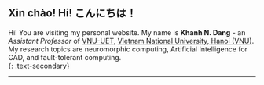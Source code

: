 ## Xin chào! Hi! こんにちは！

  Hi! You are visiting my personal website.
  My name is <strong>Khanh N. Dang</strong> - an <em>Assistant Professor</em> of <a href="https://e.uet.vnu.edu.vn/">VNU-UET</a>, 
  <a href="https://vnu.edu.vn/eng/">Vietnam National University, Hanoi (VNU)</a>. 
 My research topics are neuromorphic computing, Artificial Intelligence for CAD, and fault-tolerant computing. <br>
{: .text-secondary}

---
